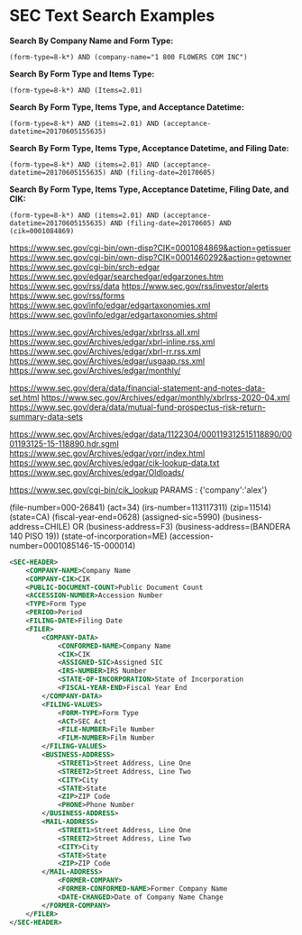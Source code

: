# SEC Text Search Examples

**Search By Company Name and Form Type:**

`(form-type=8-k*) AND (company-name="1 800 FLOWERS COM INC")`

**Search By Form Type and Items Type:**

`(form-type=8-k*) AND (Items=2.01)`

**Search By Form Type, Items Type, and Acceptance Datetime:**

`(form-type=8-k*) AND (items=2.01) AND (acceptance-datetime=20170605155635)`

**Search By Form Type, Items Type, Acceptance Datetime, and Filing Date:**

`(form-type=8-k*) AND (items=2.01) AND (acceptance-datetime=20170605155635) AND (filing-date=20170605)`

**Search By Form Type, Items Type, Acceptance Datetime, Filing Date, and CIK:**

`(form-type=8-k*) AND (items=2.01) AND (acceptance-datetime=20170605155635) AND (filing-date=20170605) AND (cik=0001084869)`

<https://www.sec.gov/cgi-bin/own-disp?CIK=0001084869&action=getissuer>
<https://www.sec.gov/cgi-bin/own-disp?CIK=0001460292&action=getowner>
<https://www.sec.gov/cgi-bin/srch-edgar>
<https://www.sec.gov/edgar/searchedgar/edgarzones.htm>
<https://www.sec.gov/rss/data>
<https://www.sec.gov/rss/investor/alerts>
<https://www.sec.gov/rss/forms>
<https://www.sec.gov/info/edgar/edgartaxonomies.xml>
<https://www.sec.gov/info/edgar/edgartaxonomies.shtml>

<https://www.sec.gov/Archives/edgar/xbrlrss.all.xml>
https://www.sec.gov/Archives/edgar/xbrl-inline.rss.xml
https://www.sec.gov/Archives/edgar/xbrl-rr.rss.xml
https://www.sec.gov/Archives/edgar/usgaap.rss.xml
https://www.sec.gov/Archives/edgar/monthly/

https://www.sec.gov/dera/data/financial-statement-and-notes-data-set.html
https://www.sec.gov/Archives/edgar/monthly/xbrlrss-2020-04.xml
https://www.sec.gov/dera/data/mutual-fund-prospectus-risk-return-summary-data-sets

https://www.sec.gov/Archives/edgar/data/1122304/000119312515118890/0001193125-15-118890.hdr.sgml
https://www.sec.gov/Archives/edgar/vprr/index.html
https://www.sec.gov/Archives/edgar/cik-lookup-data.txt
https://www.sec.gov/Archives/edgar/Oldloads/

https://www.sec.gov/cgi-bin/cik_lookup PARAMS : {'company':'alex'}

(file-number=000-26841)
(act=34)
(irs-number=113117311)
(zip=11514)
(state=CA)
(fiscal-year-end=0628)
(assigned-sic=5990)
(business-address=CHILE) OR (business-address=F3)
(business-address=(BANDERA 140 PISO 19))
(state-of-incorporation=ME)
(accession-number=0001085146-15-000014)


```xml
<SEC-HEADER>
    <COMPANY-NAME>Company Name
    <COMPANY-CIK>CIK
    <PUBLIC-DOCUMENT-COUNT>Public Document Count
    <ACCESSION-NUMBER>Accession Number
    <TYPE>Form Type
    <PERIOD>Period
    <FILING-DATE>Filing Date
    <FILER>
        <COMPANY-DATA>
            <CONFORMED-NAME>Company Name
            <CIK>CIK
            <ASSIGNED-SIC>Assigned SIC
            <IRS-NUMBER>IRS Number
            <STATE-OF-INCORPORATION>State of Incorporation
            <FISCAL-YEAR-END>Fiscal Year End
        </COMPANY-DATA>
        <FILING-VALUES>
            <FORM-TYPE>Form Type
            <ACT>SEC Act
            <FILE-NUMBER>File Number
            <FILM-NUMBER>Film Number
        </FILING-VALUES>
        <BUSINESS-ADDRESS>
            <STREET1>Street Address, Line One
            <STREET2>Street Address, Line Two
            <CITY>City
            <STATE>State
            <ZIP>ZIP Code
            <PHONE>Phone Number
        </BUSINESS-ADDRESS>
        <MAIL-ADDRESS>
            <STREET1>Street Address, Line One
            <STREET2>Street Address, Line Two
            <CITY>City
            <STATE>State
            <ZIP>ZIP Code
        </MAIL-ADDRESS>
            <FORMER-COMPANY>
            <FORMER-CONFORMED-NAME>Former Company Name
            <DATE-CHANGED>Date of Company Name Change
        </FORMER-COMPANY>
    </FILER>
</SEC-HEADER>
```

